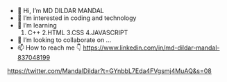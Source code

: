 - 👋 Hi, I’m MD DILDAR MANDAL
- 👀 I’m interested in coding and technology
- 🌱 I’m learning
     1. C++
     2.HTML
     3.CSS
     4.JAVASCRIPT
- 💞️ I’m looking to collaborate on ...
- 📫 How to reach me 👇
https://www.linkedin.com/in/md-dildar-mandal-837048199


https://twitter.com/MandalDildar?t=GYnbbL7Eda4FVgsmj4MuAQ&s=08
